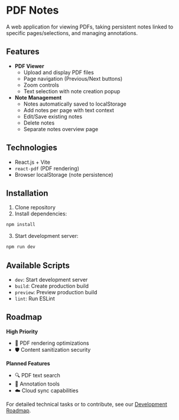 # PDF Notes

A web application for viewing PDFs, taking persistent notes linked to specific pages/selections, and managing annotations.

## Features

- **PDF Viewer**
  - Upload and display PDF files
  - Page navigation (Previous/Next buttons)
  - Zoom controls
  - Text selection with note creation popup
- **Note Management**
  - Notes automatically saved to localStorage
  - Add notes per page with text context
  - Edit/Save existing notes
  - Delete notes
  - Separate notes overview page

## Technologies

- React.js + Vite
- `react-pdf` (PDF rendering)
- Browser localStorage (note persistence)

## Installation

1. Clone repository
2. Install dependencies:
```bash
npm install
```
3. Start development server:
```bash
npm run dev
```

## Available Scripts

- `dev`: Start development server
- `build`: Create production build
- `preview`: Preview production build
- `lint`: Run ESLint

## Roadmap

**High Priority**
- 🚀 PDF rendering optimizations
- 🛡️ Content sanitization security

**Planned Features**
- 🔍 PDF text search
- 🎨 Annotation tools
- ☁️ Cloud sync capabilities

For detailed technical tasks or to contribute, see our [Development Roadmap](ROADMAP.md).
